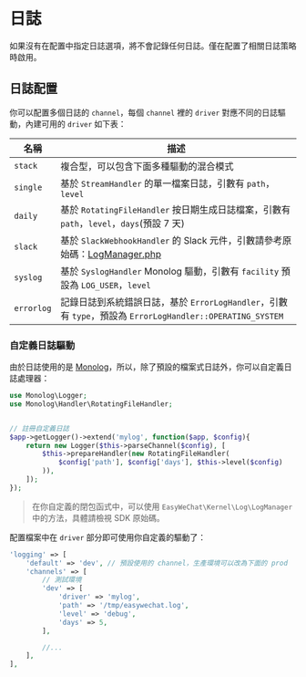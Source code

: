 # 日誌

如果沒有在配置中指定日誌選項，將不會記錄任何日誌。僅在配置了相關日誌策略時啟用。

## 日誌配置

你可以配置多個日誌的 `channel`，每個 `channel` 裡的 `driver` 對應不同的日誌驅動，內建可用的 `driver` 如下表：

| 名稱       | 描述                                                                                                                                                        |
| ---------- | ----------------------------------------------------------------------------------------------------------------------------------------------------------- |
| `stack`    | 複合型，可以包含下面多種驅動的混合模式                                                                                                                      |
| `single`   | 基於 `StreamHandler` 的單一檔案日誌，引數有 `path`，`level`                                                                                                 |
| `daily`    | 基於 `RotatingFileHandler` 按日期生成日誌檔案，引數有 `path`，`level`，`days`(預設 7 天)                                                                    |
| `slack`    | 基於 `SlackWebhookHandler` 的 Slack 元件，引數請參考原始碼：[LogManager.php](https://github.com/w7corp/wechat/blob/master/src/Kernel/Log/LogManager.php#L247) |
| `syslog`   | 基於 `SyslogHandler` Monolog 驅動，引數有 `facility` 預設為 `LOG_USER`，`level`                                                                             |
| `errorlog` | 記錄日誌到系統錯誤日誌，基於 `ErrorLogHandler`，引數有 `type`，預設為 `ErrorLogHandler::OPERATING_SYSTEM`                                                   |

### 自定義日誌驅動

由於日誌使用的是 [Monolog](https://github.com/Seldaek/monolog)，所以，除了預設的檔案式日誌外，你可以自定義日誌處理器：

```php
use Monolog\Logger;
use Monolog\Handler\RotatingFileHandler;


// 註冊自定義日誌
$app->getLogger()->extend('mylog', function($app, $config){
    return new Logger($this->parseChannel($config), [
        $this->prepareHandler(new RotatingFileHandler(
            $config['path'], $config['days'], $this->level($config)
        )),
    ]);
});
```

> 在你自定義的閉包函式中，可以使用 `EasyWeChat\Kernel\Log\LogManager` 中的方法，具體請檢視 SDK 原始碼。

配置檔案中在 `driver` 部分即可使用你自定義的驅動了：

```php
'logging' => [
    'default' => 'dev', // 預設使用的 channel，生產環境可以改為下面的 prod
    'channels' => [
        // 測試環境
        'dev' => [
            'driver' => 'mylog',
            'path' => '/tmp/easywechat.log',
            'level' => 'debug',
            'days' => 5,
        ],

        //...
    ],
],
```
